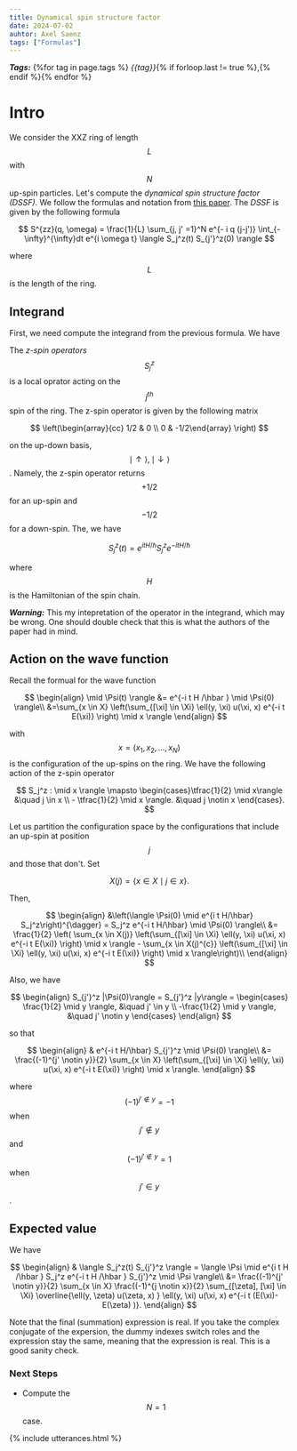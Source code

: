 ```yaml
---
title: Dynamical spin structure factor
date: 2024-07-02
auhtor: Axel Saenz
tags: ["Formulas"]
---
```


***Tags:*** {%for tag in page.tags %} *{{tag}}*{% if forloop.last != true %},{% endif %}{% endfor %}

# Intro

We consider the XXZ ring of length $$L$$ with $$N$$ up-spin particles. 
Let's compute the *dynamical spin structure factor (DSSF)*.
We follow the formulas and notation from [this paper](https://arxiv.org/abs/cond-mat/0603681).
The *DSSF* is given by the following formula

$$
S^{zz}(q, \omega) = \frac{1}{L} \sum_{j, j' =1}^N e^{- i q (j-j')} \int_{- \infty}^{\infty}dt e^{i \omega t} \langle S_j^z(t) S_{j'}^z(0) \rangle
$$

where $$L$$ is the length of the ring.

## Integrand

First, we need compute the integrand from the previous formula.
We have

The *z-spin operators* $$S_j^{z}$$ is a local oprator acting on the $$j^{th}$$ spin of the ring.
The z-spin operator is given by the following matrix

$$
\left(\begin{array}{cc} 1/2 & 0 \\ 0 & -1/2\end{array} \right)
$$

on the up-down basis, $$\mid \uparrow \rangle ,  \mid \downarrow \rangle $$.
Namely, the z-spin operator returns $$+1/2$$ for an up-spin and $$-1/2$$ for a down-spin.
The, we have

$$
S_j^z(t) = e^{i t H /\hbar } S_j^z e^{-i t H /\hbar }
$$

where $$H$$ is the Hamiltonian of the spin chain.

***Warning:*** This my intepretation of the operator in the integrand, which may be wrong. One should double check that this is what the authors of the paper had in mind.

## Action on the wave function

Recall the formual for the wave function

$$
\begin{align}
\mid \Psi(t) \rangle &= e^{-i t H /\hbar } \mid \Psi(0) \rangle\\
&=\sum_{x \in X} \left(\sum_{[\xi] \in \Xi} \ell(y, \xi) u(\xi, x) e^{-i t E(\xi)} \right) \mid x \rangle
\end{align}
$$

with $$x = (x_1, x_2, \dots, x_N)$$ is the configuration of the up-spins on the ring. We have the following action of the z-spin operator

$$
S_j^z : \mid x \rangle \mapsto \begin{cases}\tfrac{1}{2} \mid x\rangle &\quad j \in x \\ - \tfrac{1}{2} \mid x \rangle. &\quad j \notin x  \end{cases}.
$$

Let us partition the configuration space by the configurations that include an up-spin at position $$j$$ and those that don't. Set

$$
X(j) = \{ x \in X \mid j \in x \}.
$$

Then, 

$$
\begin{align}
&\left(\langle \Psi(0) \mid e^{i t H/\hbar} S_j^z\right)^{\dagger} =  S_j^z e^{-i t H/\hbar} \mid \Psi(0) \rangle\\
&= \frac{1}{2} \left( \sum_{x \in X(j)} \left(\sum_{[\xi] \in \Xi} \ell(y, \xi) u(\xi, x) e^{-i t E(\xi)} \right) \mid x \rangle - \sum_{x \in X(j)^{c}} \left(\sum_{[\xi] \in \Xi} \ell(y, \xi) u(\xi, x) e^{-i t E(\xi)} \right) \mid x \rangle\right)\\
\end{align}
$$

Also, we have 

$$
\begin{align}
S_{j'}^z |\Psi(0)\rangle  = S_{j'}^z |y\rangle = \begin{cases} \frac{1}{2} \mid y \rangle, &\quad j' \in y  \\ -\frac{1}{2} \mid y \rangle, &\quad j' \notin y \end{cases}
\end{align}
$$

so that 


$$
\begin{align}
& e^{-i t H/\hbar} S_{j'}^z \mid \Psi(0) \rangle\\
&= \frac{(-1)^{j' \notin y}}{2}  \sum_{x \in X} \left(\sum_{[\xi] \in \Xi} \ell(y, \xi) u(\xi, x) e^{-i t E(\xi)} \right) \mid x \rangle.
\end{align}
$$

where $$(-1)^{j' \notin y} = -1$$ when $$ j' \notin y $$ and $$(-1)^{j' \notin y} = 1$$ when $$ j' \in y $$. 


## Expected value

We have

$$
\begin{align}
& \langle S_j^z(t) S_{j'}^z \rangle = \langle \Psi \mid e^{i t H /\hbar } S_j^z e^{-i t H /\hbar } S_{j'}^z \mid \Psi \rangle\\
&= \frac{(-1)^{j' \notin y}}{2}  \sum_{x \in X} \frac{(-1)^{j \notin x}}{2} \sum_{[\zeta], [\xi] \in \Xi} \overline{\ell(y, \zeta) u(\zeta, x) } \ell(y, \xi) u(\xi, x) e^{-i t (E(\xi)- E(\zeta) )}.
\end{align}
$$

Note that the final (summation) expression is real. If you take the complex conjugate of the expersion, the dummy indexes switch roles and the expression stay the same, meaning that the expression is real. This is a good sanity check.


### Next Steps

- Compute the $$N=1$$ case.



{% include utterances.html %}
